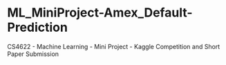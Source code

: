 # ML_MiniProject-Amex_Default-Prediction
CS4622 - Machine Learning - Mini Project - Kaggle Competition and Short Paper Submission
